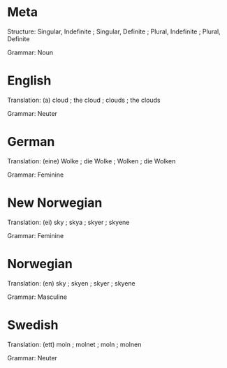Meta
====

Structure: Singular, Indefinite ; Singular, Definite ; Plural, Indefinite ; Plural, Definite

Grammar:   Noun



English
=======

Translation: (a) cloud ; the cloud ; clouds ; the clouds

Grammar:     Neuter



German
======

Translation: (eine) Wolke ; die Wolke ; Wolken ; die Wolken

Grammar:     Feminine



New Norwegian
=============

Translation: (ei) sky ; skya ; skyer ; skyene

Grammar:     Feminine



Norwegian
=========

Translation: (en) sky ; skyen ; skyer ; skyene

Grammar:     Masculine



Swedish
=======

Translation: (ett) moln ; molnet ; moln ; molnen

Grammar:     Neuter
